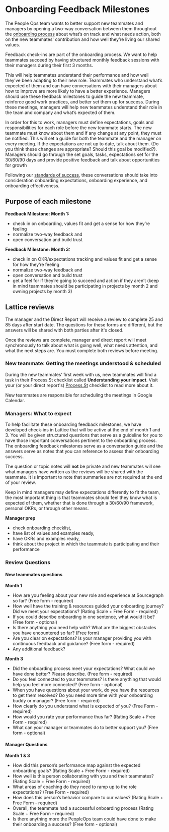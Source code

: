 # Onboarding Feedback Milestones

The People Ops team wants to better support new teammates and managers by opening a two-way conversation between them throughout the [onboarding process](./index.md) about what’s on track and what needs action, both on the new teammates' contribution and how well they’re living our shared values.

Feedback check-ins are part of the onboarding process. We want to help teammates succeed by having structured monthly feedback sessions with their managers during their first 3 months.

This will help teammates understand their performance and how well they’ve been adapting to their new role. Teammates who understand what’s expected of them and can have conversations with their managers about how to improve are more likely to have a better experience. Managers should use these feedback milestones to guide the new teammate, reinforce good work practices, and better set them up for success. During these meetings, managers will help new teammates understand their role in the team and company and what’s expected of them.

In order for this to work, managers must define expectations, goals and responsibilities for each role before the new teammate starts. The new teammate must know about them and if any change at any point, they must be notified. This will set a guide for both the teammate and the manager on every meeting. If the expectations are not up to date, talk about them. (Do you think these changes are appropriate? Should this goal be modified?). Managers should go through the set goals, tasks, expectations set for the 30/60/90 days and provide positive feedback and talk about opportunities for growth

Following our [standards of success](./index.md#onboarding-standards-and-success), these conversations should take into consideration onboarding expectations, onboarding experience, and onboarding effectiveness.

## Purpose of each milestone

**Feedback Milestone: Month 1:**

- check in on onboarding, values fit and get a sense for how they’re feeling
- normalize two-way feedback and
- open conversation and build trust

**Feedback Milestone: Month 3:**

- check in on OKR/expectations tracking and values fit and get a sense for how they’re feeling
- normalize two-way feedback and
- open conversation and build trust
- get a feel for if they’re going to succeed and action if they aren’t (keep in mind teammates should be participating in projects by month 2 and owning projects by month 3)

## Lattice reviews

The manager and the Direct Report will receive a review to complete 25 and 85 days after start date. The questions for these forms are different, but the answers will be shared with both parties after it's closed.

Once the reviews are complete, manager and direct report will meet synchronously to talk about what is going well, what needs attention, and what the next steps are. You must complete both reviews before meeting.

### New teammate: Getting the meetings understood & scheduled

During the new teammates’ first week with us, new teammates will find a task in their Process.St checklist called **Understanding your impact**. Visit your (or your direct report's) [Process.St](https://app.process.st/reports/saved-views/jximA08020M34hrr8fZGsQ) checklist to read more about it.

New teammates are responsible for scheduling the meetings in Google Calendar.

### Managers: What to expect

To help facilitate these onboarding feedback milestones, we have developed check-ins in Lattice that will be active at the end of month 1 and 3. You will be given structured questions that serve as a guideline for you to have those important conversations pertinent to the onboarding process. The onboarding feedback milestones serve as a conversation guide and the answers serve as notes that you can reference to assess their onboarding success.

The question or topic notes will **not** be private and new teammates will see what managers have written as the reviews will be shared with the teammate. It is important to note that summaries are not required at the end of your review.

Keep in mind managers may define expectations differently to fit the team, the most important thing is that teammates should feel they know what is expected of them, whether that is done through a 30/60/90 framework, personal OKRs, or through other means.

**Manager prep**

- check onboarding checklist,
- have list of values and examples ready,
- have OKRs and examples ready,
- think about the project in which the teammate is participating and their performance

### Review Questions

#### New teammates questions
**Month 1**
- How are you feeling about your new role and experience at Sourcegraph so far? (Free form - required) 
- How well have the training & resources guided your onboarding journey? Did we meet your expectations? (Rating Scale + Free Form - required)
- If you could describe onboarding in one sentence, what would it be? (Free form - optional)
- Is there anything you need help with? What are the biggest obstacles you have encountered so far? (Free form)
- Are you clear on expectations? Is your manager providing you with continuous feedback and guidance? (Free form - required)
- Any additional feedback?

**Month 3**
- Did the onboarding process meet your expectations? What could we have done better? Please describe. (Free form - required) 
- Do you feel connected to your teammates? Is there anything that would help you feel more connected? (Free form - optional)
- When you have questions about your work, do you have the resources to get them resolved?  Do you need more time with your onboarding buddy or manager? (Free form - required) 
- How clearly do you understand what is expected of you? (Free Form  - required)
- How would you rate your performance thus far? (Rating Scale + Free Form - required)
- What can your manager or teammates do to better support you? (Free form - optional)

#### Manager Questions
**Month 1 & 3**

- How did this person’s performance map against the expected onboarding goals? (Rating Scale + Free Form - required)
- How well is this person collaborating with you and their teammates? (Rating Scale + Free Form - required)
- What areas of coaching do they need to ramp up to the role expectations? (Free Form  - required)
- How does this person’s behavior compare to our values? (Rating Scale + Free Form - required)
- Overall, the teammate had a successful onboarding process (Rating Scale + Free Form - required)
- Is there anything more the PeopleOps team could have done to make their onboarding a success? (Free form - optional)

